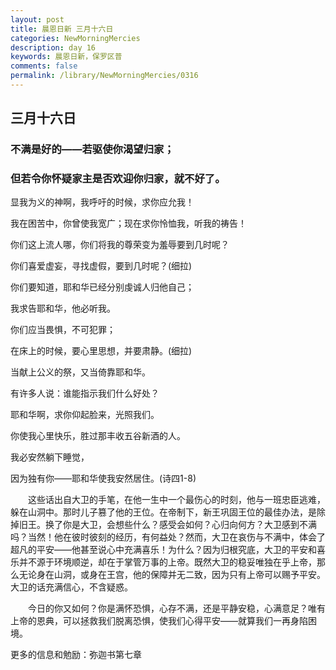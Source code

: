 ```yaml
---
layout: post
title: 晨恩日新 三月十六日
categories: NewMorningMercies
description: day 16
keywords: 晨恩日新，保罗区普
comments: false
permalink: /library/NewMorningMercies/0316
---
```


## 三月十六日

### 不满是好的——若驱使你渴望归家；

### 但若令你怀疑家主是否欢迎你归家，就不好了。


显我为义的神啊，我呼吁的时候，求你应允我！

我在困苦中，你曾使我宽广；现在求你怜恤我，听我的祷告！

你们这上流人哪，你们将我的尊荣变为羞辱要到几时呢？

你们喜爱虚妄，寻找虚假，要到几时呢？(细拉)

你们要知道，耶和华已经分别虔诚人归他自己；

我求告耶和华，他必听我。

你们应当畏惧，不可犯罪；

在床上的时候，要心里思想，并要肃静。(细拉)

当献上公义的祭，又当倚靠耶和华。

有许多人说：谁能指示我们什么好处？

耶和华啊，求你仰起脸来，光照我们。

你使我心里快乐，胜过那丰收五谷新酒的人。

我必安然躺下睡觉，

因为独有你——耶和华使我安然居住。(诗四1-8)

&emsp;&emsp;这些话出自大卫的手笔，在他一生中一个最伤心的时刻，他与一班忠臣逃难，躲在山洞中。那时儿子篡了他的王位。在帝制下，新王巩固王位的最佳办法，是除掉旧王。换了你是大卫，会想些什么？感受会如何？心归向何方？大卫感到不满吗？当然！他在彼时彼刻的经历，有何益处？然而，大卫在哀伤与不满中，体会了超凡的平安——他甚至说心中充满喜乐！为什么？因为归根究底，大卫的平安和喜乐并不源于环境顺逆，却在于掌管万事的上帝。既然大卫的稳妥唯独在乎上帝，那么无论身在山洞，或身在王宫，他的保障并无二致，因为只有上帝可以赐予平安。大卫的话充满信心，不含疑惑。

&emsp;&emsp;今日的你又如何？你是满怀恐惧，心存不满，还是平静安稳，心满意足？唯有上帝的恩典，可以拯救我们脱离恐惧，使我们心得平安——就算我们一再身陷困境。

更多的信息和勉励：弥迦书第七章